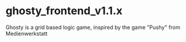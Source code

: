 # ghosty_frontend_v1.1.x
Ghosty is a grid based logic game, inspired by the game "Pushy" from Medienwerkstatt
